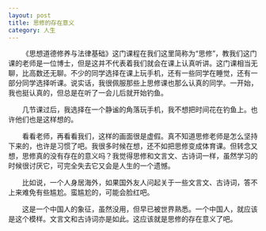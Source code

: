 ```yaml
---
layout: post
title: 思修的存在意义
category: 人生
---
```


&emsp;&emsp;《思想道德修养与法律基础》这门课程在我们这里简称为“思修”，教我们这门课的老师是一位博士，但是这并不代表着我们就会在课上认真听讲。这门课相当无聊，比高数还无聊。不少的同学选择在课上玩手机，还有一些同学在睡觉，还有一部分同学选择听课。说实话，我很佩服那些上思修课也那么认真的同学。一开始，我也挺认真的，但总是在听了一会儿后就开始钓鱼。

&emsp;&emsp;几节课过后，我选择在一个静谧的角落玩手机，我不想把时间花在钓鱼上。也许他们也是这样想的。

&emsp;&emsp;看看老师，再看看我们，这样的画面很是虚假。真不知道思修老师是怎么坚持下来的，也许是习惯了吧。我很多时候在想，还不如把思修变成体育课。但转念又想，思修真的没有存在的意义吗？我觉得思修和文言文、古诗词一样，虽然学习的时候很讨厌它，可完全失去它又会是人生的一个遗憾。

&emsp;&emsp;比如说，一个人身居海外，如果国外友人问起关于一些文言文、古诗词，答不上来难免有些尴尬。蛮尴尬的，可能会脸红吧。

&emsp;&emsp;这是一个中国人的象征，虽然没用，但早已被世界熟悉。一个中国人，就应该是这个模样。文言文和古诗词亦是如此。这应该就是思修的存在意义了吧。
